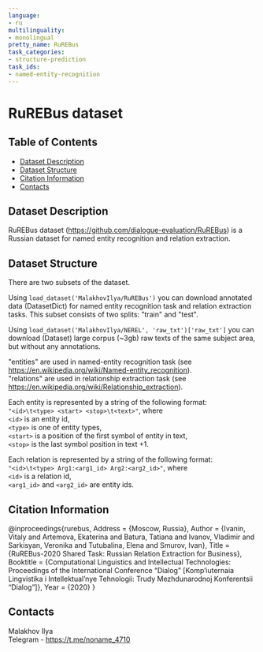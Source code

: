 ```yaml
---
language:
- ru
multilinguality:
- monolingual
pretty_name: RuREBus
task_categories:
- structure-prediction
task_ids:
- named-entity-recognition
---
```


# RuREBus dataset

## Table of Contents
- [Dataset Description](#dataset-description)
- [Dataset Structure](#dataset-structure)
- [Citation Information](#citation-information)
- [Contacts](#contacts)

## Dataset Description
RuREBus dataset (https://github.com/dialogue-evaluation/RuREBus) is
a Russian dataset for named entity recognition and relation extraction.

## Dataset Structure
There are two subsets of the dataset.

Using 
`load_dataset('MalakhovIlya/RuREBus')` 
you can download annotated data (DatasetDict) for named entity recognition task and
relation extraction tasks. 
This subset consists of two splits: "train" and "test".
 
Using 
`load_dataset('MalakhovIlya/NEREL', 'raw_txt')['raw_txt']` 
you can download (Dataset) large corpus (~3gb) raw texts of the same subject
area, but without any annotations.

"entities" are used in named-entity recognition task (see https://en.wikipedia.org/wiki/Named-entity_recognition).  
"relations" are used in relationship extraction task (see https://en.wikipedia.org/wiki/Relationship_extraction).

Each entity is represented by a string of the following format:  
`"<id>\t<type> <start> <stop>\t<text>"`, where  
`<id>` is an entity id,  
`<type>` is one of entity types,  
`<start>` is a position of the first symbol of entity in text,  
`<stop>` is the last symbol position in text +1.

Each relation is represented by a string of the following format:  
`"<id>\t<type> Arg1:<arg1_id> Arg2:<arg2_id>"`, where  
`<id>` is a relation id,  
`<arg1_id>` and `<arg2_id>` are entity ids.

## Citation Information
@inproceedings{rurebus,
  Address = {Moscow, Russia},
  Author = {Ivanin, Vitaly and Artemova, Ekaterina and Batura, Tatiana and Ivanov, Vladimir and Sarkisyan, Veronika and Tutubalina, Elena and Smurov, Ivan},
  Title = {RuREBus-2020 Shared Task: Russian Relation Extraction for Business},
  Booktitle = {Computational  Linguistics  and  Intellectual  Technologies:  Proceedings of the International Conference “Dialog” [Komp’iuternaia Lingvistika  i  Intellektual’nye  Tehnologii:  Trudy  Mezhdunarodnoj  Konferentsii  “Dialog”]},
  Year = {2020}
}

## Contacts
Malakhov Ilya  
Telegram - https://t.me/noname_4710
